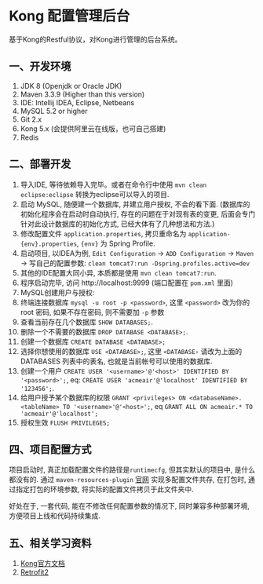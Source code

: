 # Kong 配置管理后台

基于Kong的Restful协议，对Kong进行管理的后台系统。

## 一、开发环境

1. JDK 8 (Openjdk or Oracle JDK)
2. Maven 3.3.9 (Higher than this version)
3. IDE: Intellij IDEA, Eclipse, Netbeans
4. MySQL 5.2 or higher
5. Git 2.x
6. Kong 5.x (会提供阿里云在线版，也可自己搭建)
7. Redis

## 二、部署开发

1. 导入IDE, 等待依赖导入完毕。或者在命令行中使用 `mvn clean eclipse:eclipse` 转换为eclipse可以导入的项目.
2. 启动 MySQL, 随便建一个数据库, 并建立用户授权, 不会的看下面. (数据库的初始化程序会在启动时自动执行, 存在的问题在于对现有表的变更, 后面会专门针对此设计数据库的初始化方式, 已经大体有了几种想法和方法.)
3. 修改配置文件 `application.properties`, 拷贝重命名为 `application-{env}.properties`, `{env}` 为 Spring Profile.
4. 启动项目, 以IDEA为例, `Edit Configuration` -> `ADD Configuration` -> `Maven` -> 写自己的配置参数: `clean tomcat7:run -Dspring.profiles.active=dev`
5. 其他的IDE配置大同小异, 本质都是使用 `mvn clean tomcat7:run`.
6. 程序启动完毕, 访问 http://localhost:9999 (端口配置在 `pom.xml` 里面)
7. MySQL创建用户与授权:
  1. 终端连接数据库 `mysql -u root -p <password>`, 这里 `<password>` 改为你的 root 密码, 如果不存在密码, 则不需要加 `-p` 参数
  2. 查看当前存在几个数据库 `SHOW DATABASES;`.
  3. 删除一个不需要的数据库 `DROP DATABASE <DATABASE>;`.
  4. 创建一个数据库 `CREATE DATABASE <DATABASE>;`
  5. 选择你想使用的数据库 `USE <DATABASE>;`, 这里 `<DATABASE›` 请改为上面的 DATABASES 列表中的表名, 也就是当前帐号可以使用的数据库.
  6. 创建一个用户 `CREATE USER '<username>'@'<host>' IDENTIFIED BY '<password>';`, eq: `CREATE USER 'acmeair'@'localhost' IDENTIFIED BY '123456';`.
  7. 给用户授予某个数据库的权限 `GRANT <privileges> ON <databaseName>.<tableName> TO '<username>'@'<host>';`, eq `GRANT ALL ON acmeair.* TO 'acmeair'@'localhost';`
  8. 授权生效 `FLUSH PRIVILEGES;`

## 四、项目配置方式

项目启动时, 真正加载配置文件的路径是`runtimecfg`, 但其实默认的项目中, 是什么都没有的. 通过 `maven-resources-plugin` [官网](http://maven.apache.org/plugins/maven-resources-plugin/) 实现多配置文件共存, 在打包时, 通过指定打包的环境参数, 将实际的配置文件拷贝于此文件夹中.

好处在于, 一套代码, 能在不修改任何配置参数的情况下, 同时兼容多种部署环境, 方便项目上线和代码持续集成.

## 五、相关学习资料

1. [Kong官方文档](http://getkong.org/doc)
2. [Retrofit2](http://square.github.io/retrofit/)
